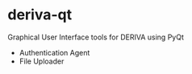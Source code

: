 # deriva-qt
Graphical User Interface tools for DERIVA using PyQt
* Authentication Agent
* File Uploader
